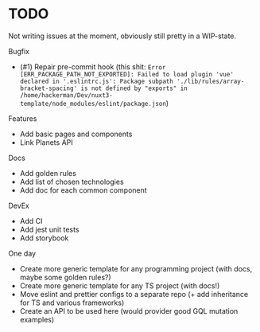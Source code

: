 # TODO

Not writing issues at the moment, obviously still pretty in a WIP-state.

Bugfix

- (#1) Repair pre-commit hook (this shit:
  `Error [ERR_PACKAGE_PATH_NOT_EXPORTED]: Failed to load plugin 'vue' declared in '.eslintrc.js': Package subpath './lib/rules/array-bracket-spacing' is not defined by "exports" in /home/hackerman/Dev/nuxt3-template/node_modules/eslint/package.json`)

Features

- Add basic pages and components
- Link Planets API

Docs

- Add golden rules
- Add list of chosen technologies
- Add doc for each common component

DevEx

- Add CI
- Add jest unit tests
- Add storybook

One day

- Create more generic template for any programming project (with docs, maybe some golden rules?)
- Create more generic template for any TS project (with docs!)
- Move eslint and prettier configs to a separate repo (+ add inheritance for TS and various frameworks)
- Create an API to be used here (would provider good GQL mutation examples)
